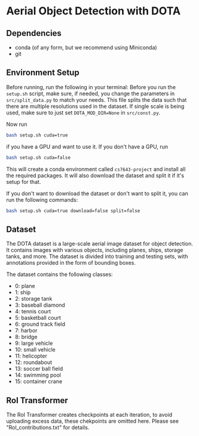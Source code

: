# Aerial Object Detection with DOTA

## Dependencies

- conda (of any form, but we recommend using Miniconda)
- git

## Environment Setup
Before running, run the following in your terminal:
Before you run the `setup.sh` script, make sure, if needed, you change the parameters in `src/split_data.py` to match your needs. This file splits the data such that there are multiple resolutions used in the dataset. If single scale is being
used, make sure to just set `DOTA_MOD_DIR=None` in `src/const.py`. 

Now run 
```bash
bash setup.sh cuda=true
```
if you have a GPU and want to use it. If you don't have a GPU, run 
```bash
bash setup.sh cuda=false
```
This will create a conda environment called `cs7643-project` and install all the required packages.
It will also download the dataset and split it if it's setup for that. 

If you don't want to download the dataset or don't want to split it, you can run the following commands:
```bash
bash setup.sh cuda=true download=false split=false
```

## Dataset

The DOTA dataset is a large-scale aerial image dataset for object detection. It contains images with various objects, including planes, ships, storage tanks, and more. The dataset is divided into training and testing sets, with annotations provided in the form of bounding boxes.

The dataset contains the following classes:
- 0: plane
- 1: ship
- 2: storage tank
- 3: baseball diamond
- 4: tennis court
- 5: basketball court
- 6: ground track field
- 7: harbor
- 8: bridge
- 9: large vehicle
- 10: small vehicle
- 11: helicopter
- 12: roundabout
- 13: soccer ball field
- 14: swimming pool
- 15: container crane

## RoI Transformer
The RoI Transformer creates checkpoints at each iteration, to avoid uploading excess data, these chekpoints are omitted here. Please see "RoI_contributions.txt" for details.
